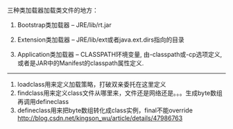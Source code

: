 三种类加载器加载类文件的地方：

1) Bootstrap类加载器 – JRE/lib/rt.jar

2) Extension类加载器 – JRE/lib/ext或者java.ext.dirs指向的目录

3) Application类加载器 – CLASSPATH环境变量, 由-classpath或-cp选项定义,或者是JAR中的Manifest的classpath属性定义.

---

1. loadclass用来定义加载策略，打破双亲委托在这里定义
2. findclass用来定义class文件从哪里来，文件还是网络还是。。。生成byte数组再调用defineclass
3. defineclass用来把byte数组转化成class实例，final不能override
<http://blog.csdn.net/kingson_wu/article/details/47986763>